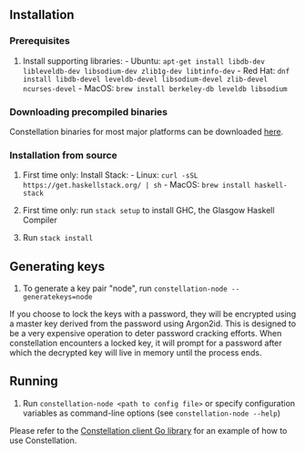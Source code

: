 ## Installation

### Prerequisites

  1. Install supporting libraries:
    - Ubuntu: `apt-get install libdb-dev libleveldb-dev libsodium-dev zlib1g-dev libtinfo-dev`
    - Red Hat: `dnf install libdb-devel leveldb-devel libsodium-devel zlib-devel ncurses-devel`
    - MacOS: `brew install berkeley-db leveldb libsodium`

### Downloading precompiled binaries

Constellation binaries for most major platforms can be downloaded [here](https://github.com/smilofoundation/constellation/releases).

### Installation from source

  1. First time only: Install Stack:
    - Linux: `curl -sSL https://get.haskellstack.org/ | sh`
    - MacOS: `brew install haskell-stack`

  2. First time only: run `stack setup` to install GHC, the Glasgow
     Haskell Compiler

  3. Run `stack install`

## Generating keys

  1. To generate a key pair "node", run `constellation-node --generatekeys=node`

  If you choose to lock the keys with a password, they will be encrypted using
  a master key derived from the password using Argon2id. This is designed to be
  a very expensive operation to deter password cracking efforts. When
  constellation encounters a locked key, it will prompt for a password after
  which the decrypted key will live in memory until the process ends.

## Running

  1. Run `constellation-node <path to config file>` or specify configuration
     variables as command-line options (see `constellation-node --help`)

Please refer to the [Constellation client Go library](../constellation-go)
for an example of how to use Constellation. 
